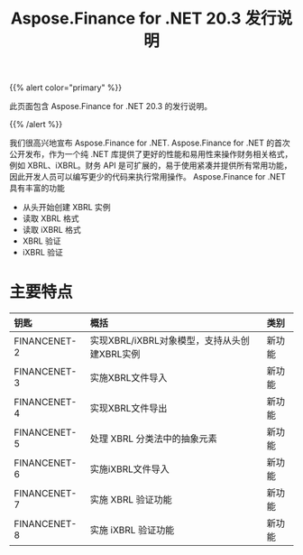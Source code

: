 ﻿---
title: Aspose.Finance for .NET 20.3 发行说明
type: docs
weight: 100
url: /zh/net/aspose-finance-for-net-20-3-release-notes/
---
{{% alert color="primary" %}}

此页面包含 Aspose.Finance for .NET 20.3 的发行说明。

{{% /alert %}}

我们很高兴地宣布 Aspose.Finance for .NET. Aspose.Finance for .NET 的首次公开发布，作为一个纯 .NET 库提供了更好的性能和易用性来操作财务相关格式，例如 XBRL、iXBRL。财务 API 是可扩展的，易于使用紧凑并提供所有常用功能，因此开发人员可以编写更少的代码来执行常用操作。
Aspose.Finance for .NET 具有丰富的功能

- 从头开始创建 XBRL 实例
- 读取 XBRL 格式
- 读取 iXBRL 格式
- XBRL 验证
- iXBRL 验证

# 主要特点

|**钥匙**|**概括**|**类别**|
|:- |:- |:- |
|FINANCENET-2|实现XBRL/iXBRL对象模型，支持从头创建XBRL实例|新功能|
|FINANCENET-3|实施XBRL文件导入|新功能|
|FINANCENET-4|实现XBRL文件导出|新功能|
|FINANCENET-5|处理 XBRL 分类法中的抽象元素|新功能|
|FINANCENET-6|实施iXBRL文件导入|新功能|
|FINANCENET-7|实施 XBRL 验证功能|新功能|
|FINANCENET-8|实施 iXBRL 验证功能|新功能|
